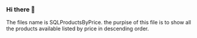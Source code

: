 ### Hi there 👋
The files name is  SQLProductsByPrice.
the purpise of this file is to show  all the products available listed by price in descending order.
